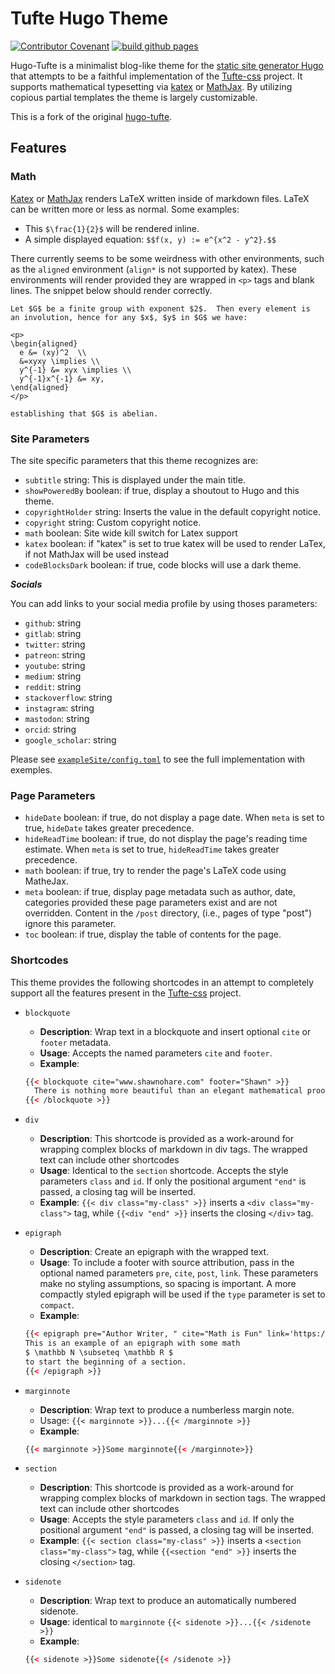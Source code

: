 # Tufte Hugo Theme
[![Contributor Covenant](https://img.shields.io/badge/Contributor%20Covenant-2.0-4baaaa.svg)](code_of_conduct.md)
[![build github pages](https://github.com/slashformotion/hugo-tufte/actions/workflows/build-site.yml/badge.svg)](https://github.com/slashformotion/hugo-tufte/actions/workflows/build-site.yml)

Hugo-Tufte is a minimalist blog-like theme for the
[static site generator Hugo](https://gohugo.io) that
attempts to be a faithful implementation of the
[Tufte-css](https://github.com/edwardtufte/tufte-css) project.
It supports mathematical typesetting via [katex](https://katex.org/) or [MathJax](https://www.mathjax.org).
By utilizing copious partial templates the theme is largely customizable.

This is a fork of the original [hugo-tufte](https://github.com/shawnohare/hugo-tufte). 

## Features

### Math

[Katex](https://katex.org/) or [MathJax](https://www.mathjax.org) renders LaTeX written inside of markdown files. LaTeX can be written more or less as normal. Some examples:

- This `$\frac{1}{2}$` will be rendered inline.
- A simple displayed equation: `$$f(x, y) := e^{x^2 - y^2}.$$`

There currently seems to be some weirdness with other environments,
such as the `aligned` environment (`align*` is not supported by katex).  These environments will render provided
they are wrapped in `<p>` tags and blank lines.  The snippet below should
render correctly.
```
Let $G$ be a finite group with exponent $2$.  Then every element is
an involution, hence for any $x$, $y$ in $G$ we have:

<p>
\begin{aligned}
  e &= (xy)^2  \\
  &=xyxy \implies \\
  y^{-1} &= xyx \implies \\
  y^{-1}x^{-1} &= xy,
\end{aligned}
</p>

establishing that $G$ is abelian.
```

### Site Parameters

The site specific parameters that this theme recognizes are:

- `subtitle` string: This is displayed under the main title.
- `showPoweredBy` boolean: if true, display a shoutout to Hugo and this theme.
- `copyrightHolder` string: Inserts the value in the default copyright notice.
- `copyright` string: Custom copyright notice.
- `math` boolean: Site wide kill switch for Latex support
- `katex` boolean: if "katex" is set to true katex will be used to render LaTex, if not MathJax will be used instead
- `codeBlocksDark` boolean: if true, code blocks will use a dark theme.

***Socials***

You can add links to your social media profile by using thoses parameters:
- `github`: string
- `gitlab`: string
- `twitter`: string
- `patreon`: string
- `youtube`: string
- `medium`: string
- `reddit`: string
- `stackoverflow`: string
- `instagram`: string
- `mastodon`: string
- `orcid`: string
- `google_scholar`: string

Please see [`exampleSite/config.toml`](https://github.com/slashformotion/hugo-tufte/blob/master/exampleSite/config.toml#L30) to see the full implementation with exemples.

### Page Parameters

- `hideDate` boolean: if true, do not display a page date.  When `meta` is set to
  true, `hideDate` takes greater precedence.
- `hideReadTime` boolean: if true, do not display the page's reading time
  estimate.  When `meta` is set to true, `hideReadTime` takes greater precedence.
- `math` boolean: if true, try to render the page's LaTeX code using MatheJax.
- `meta` boolean: if true, display page metadata such as author, date, categories provided
  these page parameters exist and are not overridden.  Content in the `/post` directory,
  (i.e., pages of type "post") ignore this parameter.
- `toc` boolean: if true, display the table of contents for the page.

### Shortcodes

This theme provides the following shortcodes in an attempt to completely
support all the features present in the
[Tufte-css](https://github.com/edwardtufte/tufte-css) project.

- `blockquote`
  - **Description**: Wrap text in a blockquote and insert optional
  `cite` or `footer` metadata.
  - **Usage**: Accepts the named parameters `cite` and `footer`.
  - **Example**:
  ```html
  {{< blockquote cite="www.shawnohare.com" footer="Shawn" >}}
    There is nothing more beautiful than an elegant mathematical proof.
  {{< /blockquote >}}
  ```

- `div`
   - **Description**: This shortcode is provided as a work-around for wrapping
   complex blocks of markdown in div tags. The wrapped text can
   include other shortcodes
   - **Usage**: Identical to the `section` shortcode.
   Accepts the style parameters `class` and `id`.
   If only the positional argument `"end"` is passed, a closing tag
   will be inserted.
   - **Example**: `{{< div class="my-class" >}}` inserts a
   `<div class="my-class">` tag, while
   `{{<div "end" >}}` inserts the closing `</div>` tag.

- `epigraph`
  - **Description**: Create an epigraph with the wrapped text.
  - **Usage**: To include a footer with source attribution, pass in the
  optional named parameters `pre`, `cite`, `post`, `link`. These parameters
  make no styling assumptions, so spacing is important.  A more compactly
  styled epigraph will be used if the `type` parameter is set to `compact`.
  - **Example**:
  ```html
  {{< epigraph pre="Author Writer, " cite="Math is Fun" link='https://www.google.com' >}}
  This is an example of an epigraph with some math
  $ \mathbb N \subseteq \mathbb R $
  to start the beginning of a section.
  {{< /epigraph >}}
  ```

- `marginnote`
  - **Description**: Wrap text to produce a numberless margin note.
  - Usage: `{{< marginnote >}}...{{< /marginnote >}}`
  - **Example**: 
  ```html
  {{< marginnote >}}Some marginnote{{< /marginnote>}}
  ```

- `section`
   - **Description**: This shortcode is provided as a work-around for wrapping
   complex blocks of markdown in section tags. The wrapped text can
   include other shortcodes
   - **Usage**: Accepts the style parameters `class` and `id`.
   If only the positional argument `"end"` is passed, a closing tag
   will be inserted.
   - **Example**: `{{< section class="my-class" >}}` inserts a
   `<section class="my-class">` tag, while
   `{{<section "end" >}}` inserts the closing `</section>` tag.


- `sidenote`
  - **Description**: Wrap text to produce an automatically numbered sidenote.
  - **Usage**: identical to `marginnote`
  `{{< sidenote >}}...{{< /sidenote >}}`
  - **Example**: 
  ```html
  {{< sidenote >}}Some sidenote{{< /sidenote >}}
  ```

